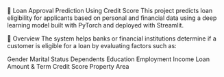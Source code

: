 🏦 Loan Approval Prediction Using Credit Score
This project predicts loan eligibility for applicants based on personal and financial data using a deep learning model built with PyTorch and deployed with Streamlit.

🚀 Overview
The system helps banks or financial institutions determine if a customer is eligible for a loan by evaluating factors such as:

Gender
Marital Status
Dependents
Education
Employment
Income
Loan Amount & Term
Credit Score
Property Area

